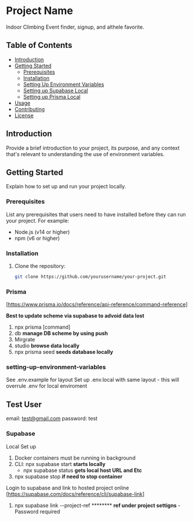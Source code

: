 # Project Name

Indoor Climbing Event finder, signup, and althele favorite. 

## Table of Contents

- [Introduction](#introduction)
- [Getting Started](#getting-started)
  - [Prerequisites](#prerequisites)
  - [Installation](#installation)
  - [Setting Up Environment Variables](#setting-up-environment-variables)
  - [Setting up Supabase Local](#supabase)
  - [Setting up Prisma Local](#prisma)
- [Usage](#usage)
- [Contributing](#contributing)
- [License](#license)

## Introduction

Provide a brief introduction to your project, its purpose, and any context that's relevant to understanding the use of environment variables.

## Getting Started

Explain how to set up and run your project locally.

### Prerequisites

List any prerequisites that users need to have installed before they can run your project. For example:

- Node.js (v14 or higher)
- npm (v6 or higher)

### Installation

1. Clone the repository:

   ```bash
   git clone https://github.com/yourusername/your-project.git


### Prisma 
[https://www.prisma.io/docs/reference/api-reference/command-reference]

**Best to update scheme via supabase to advoid data lost** 

1. npx prisma [command]
  1. db **manage DB scheme by using push**
  2. Mirgrate  
  3. studio **browse data locally** 
2. npx prisma seed **seeds database locally** 


### setting-up-environment-variables
See .env.example for layout
Set up .env.local with same layout - this will overrule .env for local enviroment 


## Test User 

email: test@gmail.com
password: test

### Supabase 
Local Set up 
1. Docker containers must be running in background 
2. CLI: npx supabase start  **starts locally**
    - npx supabase status **gets local host URL and Etc** 
3. npx supabase stop **if need to stop container**

Login to supabase and link to hosted project online
[https://supabase.com/docs/reference/cli/supabase-link]
1. npx supabase link --project-ref ******** **ref under project settigns**
    -Password required 






